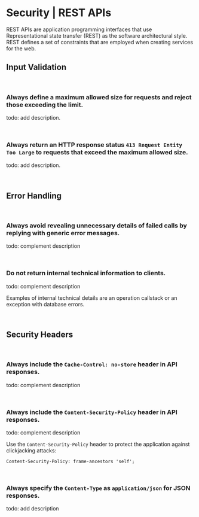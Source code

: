 # Security | REST APIs

REST APIs are application programming interfaces that use Representational state transfer (REST) as the software architectural style. REST defines a set of constraints that are
employed when creating services for the web.
<br>


## Input Validation
<br>


### Always define a maximum allowed size for requests and reject those exceeding the limit.

todo: add description.

<br>


### Always return an HTTP response status `413 Request Entity Too Large` to requests that exceed the maximum allowed size.

todo: add description.

<br>


## Error Handling
<br>


### Always avoid revealing unnecessary details of failed calls by replying with generic error messages.

todo: complement description

<br>


### Do not return internal technical information to clients.

todo: complement description

Examples of internal technical details are an operation callstack or an exception with database errors.

<br>


## Security Headers
<br>

### Always include the `Cache-Control: no-store` header in API responses.

todo: complement description

<br>


### Always include the `Content-Security-Policy` header in API responses.

todo: complement description

Use the `Content-Security-Policy` header to protect the application against clickjacking attacks:

```
Content-Security-Policy: frame-ancestors 'self';
```


<br>


### Always specify the `Content-Type` as `application/json` for JSON responses.

todo: add description

<br>


